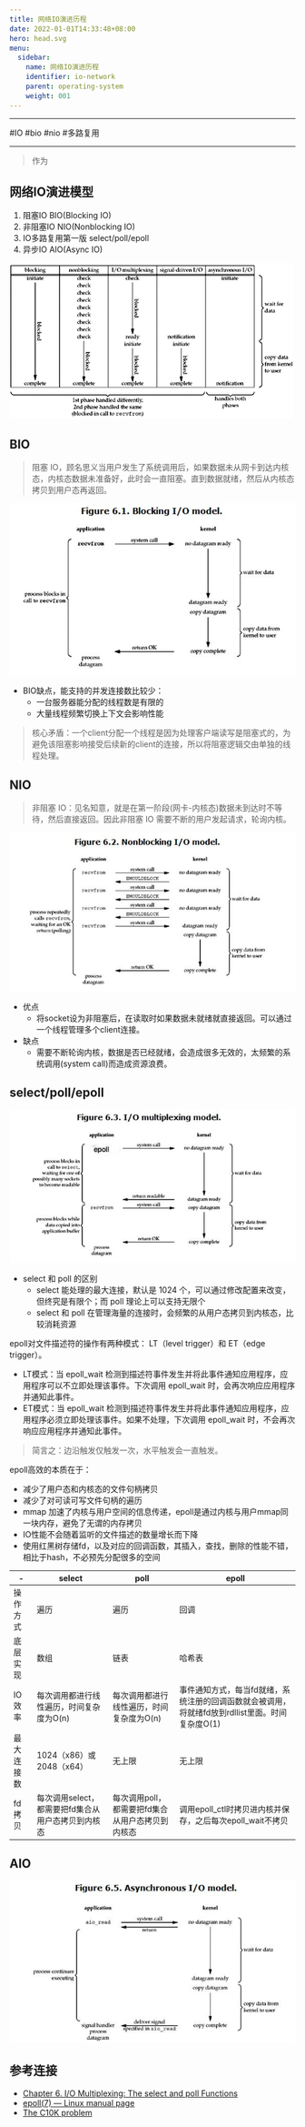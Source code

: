 ```yaml
---
title: 网络IO演进历程
date: 2022-01-01T14:33:48+08:00
hero: head.svg
menu:
  sidebar:
    name: 网络IO演进历程
    identifier: io-network
    parent: operating-system
    weight: 001
---
```


---

#IO #bio #nio #多路复用

---


> 作为

## 网络IO演进模型

1. 阻塞IO BIO(Blocking IO)
2. 非阻塞IO NIO(Nonblocking IO)
3. IO多路复用第一版 select/poll/epoll
4. 异步IO AIO(Async IO)

![io_comparison](io_comparison.png)

## BIO

> 阻塞 IO，顾名思义当用户发生了系统调用后，如果数据未从网卡到达内核态，内核态数据未准备好，此时会一直阻塞。直到数据就绪，然后从内核态拷贝到用户态再返回。

![bio](bio.png)

- BIO缺点，能支持的并发连接数比较少：
  - 一台服务器能分配的线程数是有限的
  - 大量线程频繁切换上下文会影响性能

> 核心矛盾：一个client分配一个线程是因为处理客户端读写是阻塞式的，为避免该阻塞影响接受后续新的client的连接，所以将阻塞逻辑交由单独的线程处理。

## NIO

> 非阻塞 IO：见名知意，就是在第一阶段(网卡-内核态)数据未到达时不等待，然后直接返回。因此非阻塞 IO 需要不断的用户发起请求，轮询内核。

![nio](nio.png)

- 优点
  - 将socket设为非阻塞后，在读取时如果数据未就绪就直接返回。可以通过一个线程管理多个client连接。
- 缺点
  - 需要不断轮询内核，数据是否已经就绪，会造成很多无效的，太频繁的系统调用(system call)而造成资源浪费。

## select/poll/epoll

![poll](poll.png)

- select 和 poll 的区别
  - select 能处理的最大连接，默认是 1024 个，可以通过修改配置来改变，但终究是有限个；而 poll 理论上可以支持无限个
  - select 和 poll 在管理海量的连接时，会频繁的从用户态拷贝到内核态，比较消耗资源

epoll对文件描述符的操作有两种模式： LT（level trigger）和 ET（edge trigger）。

- LT模式：当 epoll_wait 检测到描述符事件发生并将此事件通知应用程序，应用程序可以不立即处理该事件。下次调用 epoll_wait 时，会再次响应应用程序并通知此事件。
- ET模式：当 epoll_wait 检测到描述符事件发生并将此事件通知应用程序，应用程序必须立即处理该事件。如果不处理，下次调用 epoll_wait 时，不会再次响应应用程序并通知此事件。

> 简言之：边沿触发仅触发一次，水平触发会一直触发。

epoll高效的本质在于：

- 减少了用户态和内核态的文件句柄拷贝
- 减少了对可读可写文件句柄的遍历
- mmap 加速了内核与用户空间的信息传递，epoll是通过内核与用户mmap同一块内存，避免了无谓的内存拷贝
- IO性能不会随着监听的文件描述的数量增长而下降
- 使用红黑树存储fd，以及对应的回调函数，其插入，查找，删除的性能不错，相比于hash，不必预先分配很多的空间

| -     | select                        | poll                        | epoll                                                   |
|-------|-------------------------------|-----------------------------|---------------------------------------------------------|
| 操作方式  | 遍历                            | 遍历                          | 回调                                                      |
| 底层实现  | 数组                            | 链表                          | 哈希表                                                     |
| IO效率  | 每次调用都进行线性遍历，时间复杂度为O(n)        | 每次调用都进行线性遍历，时间复杂度为O(n)      | 事件通知方式，每当fd就绪，系统注册的回调函数就会被调用，将就绪fd放到rdllist里面。时间复杂度O(1) |
| 最大连接数 | 1024（x86）或 2048（x64）          | 无上限                         | 无上限                                                     |
| fd拷贝  | 每次调用select，都需要把fd集合从用户态拷贝到内核态 | 每次调用poll，都需要把fd集合从用户态拷贝到内核态 | 调用epoll_ctl时拷贝进内核并保存，之后每次epoll_wait不拷贝                  |

## AIO

![aio](aio.png)


## 参考连接

- [Chapter 6. I/O Multiplexing: The select and poll Functions](https://www.masterraghu.com/subjects/np/introduction/unix_network_programming_v1.3/ch06.html)
- [epoll(7) — Linux manual page](https://man7.org/linux/man-pages/man7/epoll.7.html)
- [The C10K problem](http://www.kegel.com/c10k.html)

